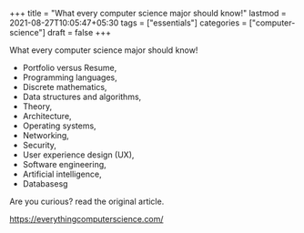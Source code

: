 +++
title = "What every computer science major should know!"
lastmod = 2021-08-27T10:05:47+05:30
tags = ["essentials"]
categories = ["computer-science"]
draft = false
+++

What every computer science major should know!

-   Portfolio versus Resume,
-   Programming languages,
-   Discrete mathematics,
-   Data structures and algorithms,
-   Theory,
-   Architecture,
-   Operating systems,
-   Networking,
-   Security,
-   User experience design (UX),
-   Software engineering,
-   Artificial intelligence,
-   Databasesg

Are you curious? read the original article.

<https://everythingcomputerscience.com/>